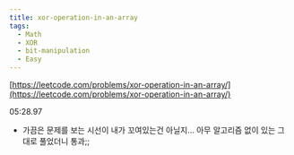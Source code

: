 ```yaml
---
title: xor-operation-in-an-array
tags:
  - Math
  - XOR
  - bit-manipulation
  - Easy
---
```

[https://leetcode.com/problems/xor-operation-in-an-array/](https://leetcode.com/problems/xor-operation-in-an-array/)

<!--more-->

05:28.97

- 가끔은 문제를 보는 시선이 내가 꼬여있는건 아닐지... 아무 알고리즘 없이 있는 그대로 풀었더니 통과;;
